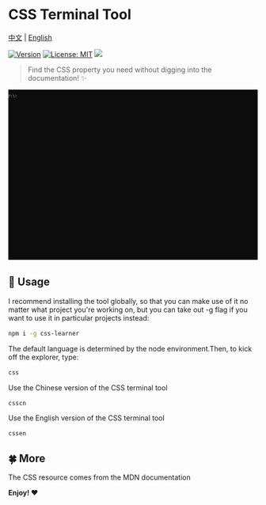 # CSS Terminal Tool

[中文](https://github.com/babyAnnie/css-learner/blob/master/README.cn.md) | [English](https://github.com/babyAnnie/css-learner/blob/master/README.md)

[![Version](https://runkit.io/bokub/npm-version/branches/master/css-learner?style=flat)](https://www.npmjs.com/package/css-learner)
[![License: MIT](https://img.shields.io/badge/license-MIT-lightgrey.svg)](https://github.com/babyAnnie/css-learner/blob/master/LICENSE)
![](https://visitor-badge.glitch.me/badge?page_id=babyAnnie.css-learner)

> Find the CSS property you need without digging into the documentation! ✨

![gif](https://github.com/babyAnnie/css-learner/blob/master/css.gif)

## :lemon: Usage

I recommend installing the tool globally, so that you can make use of it no matter what project you're working on, but you can take out -g flag if you want to use it in particular projects instead:
```sh
npm i -g css-learner
```

The default language is determined by the node environment.Then, to kick off the explorer, type:
```sh
css
```

Use the Chinese version of the CSS terminal tool
```sh
csscn
```
Use the English version of the CSS terminal tool
```sh
cssen
```

## :four_leaf_clover: More

The CSS resource comes from the MDN documentation

**Enjoy! ❤**
